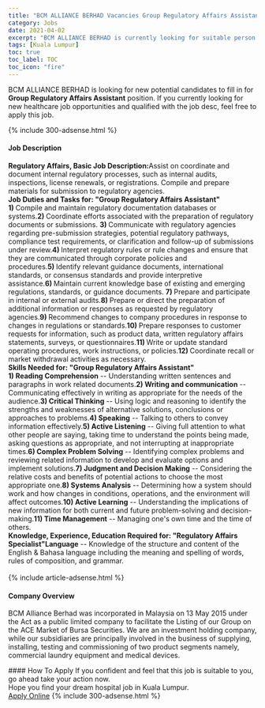 ```yaml
---
title: "BCM ALLIANCE BERHAD Vacancies Group Regulatory Affairs Assistant" 
category: Jobs 
date: 2021-04-02 
excerpt: "BCM ALLIANCE BERHAD is currently looking for suitable person to fill in the Group Regulatory Affairs Assistant which positioned at Kuala Lumpur" 
tags: [Kuala Lumpur] 
toc: true 
toc_label: TOC 
toc_icon: "fire" 
--- 
```


<p>BCM ALLIANCE BERHAD is looking for new potential candidates to fill in for <b>Group Regulatory Affairs Assistant</b> position. If you currently looking for new healthcare job opportunities and qualified with the job desc, feel free to apply this job.
</p>{% include 300-adsense.html %} 
<div><div><h4>Job Description</h4></div><div><div><span><div><div><strong>Regulatory Affairs, Basic Job Description:</strong>Assist on coordinate and document internal regulatory processes, such as internal audits, inspections, license renewals, or registrations. Compile and prepare materials for submission to regulatory agencies.<br><strong>Job Duties and Tasks for: "Group Regulatory Affairs Assistant"</strong><br><strong>1)&#160;</strong>Compile and maintain regulatory documentation databases or systems.<strong>2)&#160;</strong>Coordinate efforts associated with the preparation of regulatory documents or submissions.&#160;<strong>3)&#160;</strong>Communicate with regulatory agencies regarding pre-submission strategies, potential regulatory pathways, compliance test requirements, or clarification and follow-up of submissions under review.<strong>4)&#160;</strong>Interpret regulatory rules or rule changes and ensure that they are communicated through corporate policies and procedures.<strong>5)&#160;</strong>Identify relevant guidance documents, international standards, or consensus standards and provide interpretive assistance.<strong>6)&#160;</strong>Maintain current knowledge base of existing and emerging regulations, standards, or guidance documents.&#160;<strong>7)&#160;</strong>Prepare and<strong> </strong>participate in internal or external audits.<strong>8)&#160;</strong>Prepare or direct the preparation of additional information or responses as requested by regulatory agencies.<strong>9)&#160;</strong>Recommend changes to company procedures in response to changes in regulations or standards.<strong>10)&#160;</strong>Prepare responses to customer requests for information, such as product data, written regulatory affairs statements, surveys, or questionnaires.<strong>11)&#160;</strong>Write or update standard operating procedures, work instructions, or policies.<strong>12)&#160;</strong>Coordinate recall or market withdrawal activities as necessary.<br><strong>Skills Needed for: "Group Regulatory Affairs Assistant"</strong><br><strong>1)&#160;Reading Comprehension</strong>&#160;-- Understanding written sentences and paragraphs in work related documents.<strong>2)&#160;Writing and communication</strong>&#160;-- Communicating effectively in writing as appropriate for the needs of the audience.<strong>3)&#160;Critical Thinking</strong>&#160;-- Using logic and reasoning to identify the strengths and weaknesses of alternative solutions, conclusions or approaches to problems.<strong>4)&#160;Speaking</strong>&#160;-- Talking to others to convey information effectively.<strong>5)&#160;Active Listening</strong>&#160;-- Giving full attention to what other people are saying, taking time to understand the points being made, asking questions as appropriate, and not interrupting at inappropriate times.<strong>6)&#160;Complex Problem Solving</strong>&#160;-- Identifying complex problems and reviewing related information to develop and evaluate options and implement solutions.<strong>7)&#160;Judgment and Decision Making</strong>&#160;-- Considering the relative costs and benefits of potential actions to choose the most appropriate one.<strong>8)&#160;Systems Analysis</strong>&#160;-- Determining how a system should work and how changes in conditions, operations, and the environment will affect outcomes.<strong>10)&#160;Active Learning</strong>&#160;-- Understanding the implications of new information for both current and future problem-solving and decision-making.<strong>11)&#160;Time Management</strong>&#160;-- Managing one's own time and the time of others.<br><strong>Knowledge, Experience, Education Required for: "Regulatory Affairs Specialist"</strong><strong>Language</strong>&#160;-- Knowledge of the structure and content of the English &amp; Bahasa language including the meaning and spelling of words, rules of composition, and grammar.<br><br></div></div></span></div></div></div> 
{% include article-adsense.html %} 
<div><div><h4>Company Overview</h4></div><div><div><span><div><p>BCM Alliance Berhad was incorporated in Malaysia on 13 May 2015 under the Act as a public limited company to facilitate the Listing of our&#160;Group on the ACE Market of Bursa Securities. We are an investment holding company, while our subsidiaries are principally involved in the business of supplying, installing, testing and commissioning of two product segments namely, commercial laundry equipment and medical devices.</p></div></span></div></div></div> 
#### How To Apply 
If you confident and feel that this job is suitable to you, go ahead take your action now. <br/> 
Hope you find your dream hospital job in Kuala Lumpur. <br/> 
<a href="https://www.jobstreet.com.my/en/job/group-regulatory-affairs-assistant-4506351?jobId=jobstreet-my-job-4506351" class="btn btn--warning" target="_blank" rel="nofollow noopenner">Apply Online</a> 
{% include 300-adsense.html %} 